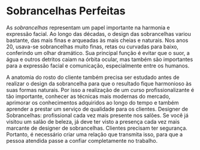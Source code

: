 <h1> <strong> Sobrancelhas Perfeitas </strong> </h1>

 <p> As <em> sobrancelhas </em> representam um papel importante na harmonia e expressão facial. Ao longo das décadas, o design das sobrancelhas variou bastante, das mais finas e arqueadas às mais cheias e naturais. Nos anos 20, usava-se sobrancelhas muito finas, retas ou curvadas para baixo, conferindo um olhar dramático. Sua principal função é evitar que o suor, a água e outros detritos caiam na órbita ocular, mas também são importantes para a expressão facial e comunicação, especialmente entre os humanos. </p>

<p> A anatomia do rosto do cliente também precisa ser estudado antes de realizar o design da sobrancelha para que o resultado fique harmonioso às suas formas naturais. Por isso a realização de um curso profissionalizante é tão importante, conhecer as técnicas mais modernas do mercado, aprimorar os conhecimentos adquiridos ao longo do tempo e também aprender a prestar um serviço de qualidade para os clientes.
Designer de Sobrancelhas: profissional cada vez mais presente nos salões. Se você já visitou um salão de beleza, já deve ter visto a presença cada vez mais marcante de designer de sobrancelhas. Clientes precisam ter segurança. Portanto, é necessário criar uma relação que transmita isso, para que a pessoa atendida passe a confiar completamente no trabalho. </p>